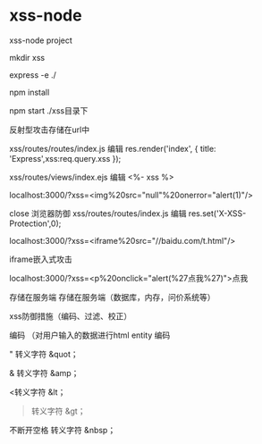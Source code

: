 # xss-node
xss-node project


mkdir xss


express -e ./


npm install 


npm start   ./xss目录下


反射型攻击存储在url中


xss/routes/routes/index.js 编辑 res.render('index', { title: 'Express',xss:req.query.xss });


xss/routes/views/index.ejs 编辑 <%- xss %>


localhost:3000/?xss=<img%20src="null"%20onerror="alert(1)"/>


close 浏览器防御 xss/routes/routes/index.js 编辑 res.set('X-XSS-Protection',0);


localhost:3000/?xss=<iframe%20src="//baidu.com/t.html"/>


iframe嵌入式攻击

localhost:3000/?xss=<p%20onclick="alert(%27点我%27)">点我</p>


存储在服务端 存储在服务端（数据库，内存，问价系统等）


xss防御措施（编码、过滤、校正）

编码 （对用户输入的数据进行html entity 编码

" 转义字符 &quot；

& 转义字符 &amp；

<转义字符 &lt；

>转义字符 &gt；

不断开空格 转义字符 &nbsp；

